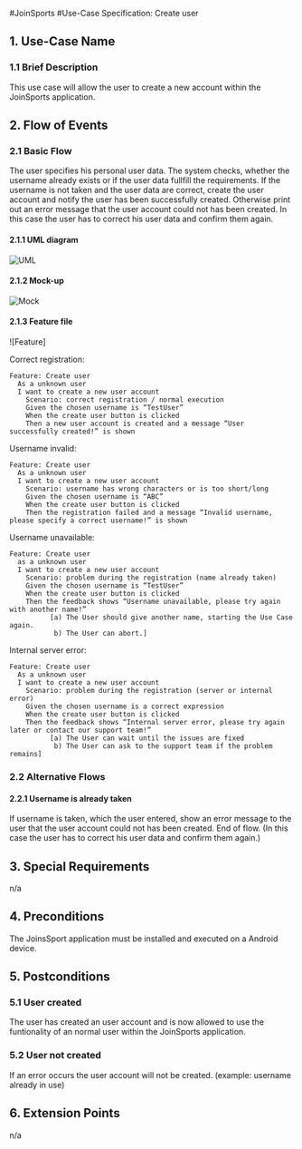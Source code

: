 #JoinSports
#Use-Case Specification: Create user

## 1. Use-Case Name 
### 1.1 Brief Description
This use case will allow the user to create a new account within the JoinSports application.

## 2. Flow of Events
### 2.1 Basic Flow 
The user specifies his personal user data. The system checks, whether the username already exists or if the user data fullfill the requirements. 
If the username is not taken and the user data are correct, create the user account and notify the user has been successfully created. 
Otherwise print out an error message that the user account could not has been created. In this case the user has to correct his user data and confirm them again. 

#### 2.1.1 UML diagram
![UML]

#### 2.1.2 Mock-up 
![Mock]

#### 2.1.3 Feature file
![Feature]

Correct registration:
```cucumber
Feature: Create user
  As a unknown user
  I want to create a new user account
 	Scenario: correct registration / normal execution
    Given the chosen username is “TestUser”
    When the create user button is clicked
    Then a new user account is created and a message “User successfully created!” is shown
```
Username invalid:
```cucumber
Feature: Create user
  As a unknown user
  I want to create a new user account
 	Scenario: username has wrong characters or is too short/long
    Given the chosen username is “ABC”
    When the create user button is clicked
    Then the registration failed and a message “Invalid username, please specify a correct username!” is shown
```

Username unavailable:
```cucumber
Feature: Create user
  as a unknown user
  I want to create a new user account
 	Scenario: problem during the registration (name already taken)
    Given the chosen username is “TestUser”
    When the create user button is clicked
    Then the feedback shows “Username unavailable, please try again with another name!”
          [a) The User should give another name, starting the Use Case again.
           b) The User can abort.]

```

Internal server error:
```cucumber
Feature: Create user
  As a unknown user
  I want to create a new user account
 	Scenario: problem during the registration (server or internal error)
    Given the chosen username is a correct expression
    When the create user button is clicked
    Then the feedback shows “Internal server error, please try again later or contact our support team!”
          [a) The User can wait until the issues are fixed
           b) The User can ask to the support team if the problem remains]

```


### 2.2 Alternative Flows
#### 2.2.1 Username is already taken
If username is taken, which the user entered, show an error message to the user that the user account could not has been created. End of flow.
(In this case the user has to correct his user data and confirm them again.)

## 3. Special Requirements
n/a

## 4. Preconditions
The JoinsSport application must be installed and executed on a Android device.

## 5. Postconditions
### 5.1 User created
The user has created an user account and is now allowed to use the funtionality of an normal user within the JoinSports application.

### 5.2	User not created
If an error occurs the user account will not be created.  (example: username already in use)

## 6. Extension Points
n/a

<!-- picture links -->
[UML]: ? "UML Diagram"
[Mock]: ? "Mock-Up"
<!-- [Feature]:  "Feature file" -->

